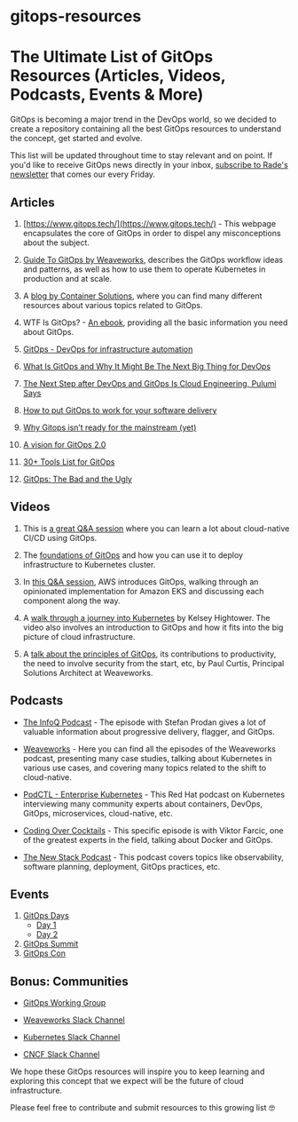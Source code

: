 # gitops-resources

# The Ultimate List of GitOps Resources (Articles, Videos, Podcasts, Events & More)

GitOps is becoming a major trend in the DevOps world, so we decided to create a repository containing all the best GitOps resources to understand the concept, get started and evolve.

This list will be updated throughout time to stay relevant and on point. If you'd like to receive GitOps news directly in your inbox, [subscribe to Rade's newsletter](https://www.getrevue.co/profile/rade-despodovski) that comes our every Friday.

## Articles

 1. [https://www.gitops.tech/](https://www.gitops.tech/) - This webpage encapsulates the core of GitOps in order to dispel any misconceptions about the subject. 

 2. [Guide To GitOps by Weaveworks](https://www.weave.works/technologies/gitops/), describes the GitOps workflow ideas and patterns, as well as how to use them to operate Kubernetes in production and at scale. 

 3. A [blog by Container Solutions](https://blog.container-solutions.com/), where you can find many different resources about various topics related to GitOps.

 4. WTF Is GitOps? - [ An ebook](https://info.container-solutions.com/what-is-gitops-ebook), providing all the basic information you need about GitOps. 

 5. [GitOps - DevOps for infrastructure automation](https://microtica.com/blog/gitops-devops-for-infrastructure-automation/)

 6. [What Is GitOps and Why It Might Be The Next Big Thing for DevOps](https://thenewstack.io/what-is-gitops-and-why-it-might-be-the-next-big-thing-for-devops/)
    
 7. [The Next Step after DevOps and GitOps Is Cloud Engineering, Pulumi Says](https://thenewstack.io/the-next-step-after-devops-and-gitops-is-cloud-engineering-pulumi-says/)

 8. [How to put GitOps to work for your software delivery](https://techbeacon.com/app-dev-testing/how-put-gitops-work-your-software-delivery)

 9. [Why Gitops isn’t ready for the mainstream (yet)](https://www.infoworld.com/article/3617110/why-gitops-isnt-ready-for-the-mainstream-yet.html)

 10. [A vision for GitOps 2.0](https://codefresh.io/devops/vision-gitops-2-0/)

 11. [30+ Tools List for GitOps](https://dzone.com/articles/30-tools-list-for-gitops)

 12. [GitOps: The Bad and the Ugly](https://blog.container-solutions.com/gitops-limitations)
    
    
## Videos

 1. This is [a great Q&A session](https://www.youtube.com/watch?v=PJybhIAZpHo) where you can learn a lot about cloud-native CI/CD using GitOps.

2. The [foundations of GitOps](https://www.youtube.com/watch?v=Usb9iUphT6Y) and how you can use it to deploy infrastructure to Kubernetes cluster.

3. In [this Q&A session](https://www.youtube.com/watch?v=1gczrnUYZ_8), AWS introduces GitOps, walking through an opinionated implementation for Amazon EKS and discussing each component along the way.

4. A [walk through a journey into Kubernetes](https://www.youtube.com/watch?v=yIAa5wHsfw4) by Kelsey Hightower. The video also involves an introduction to GitOps and how it fits into the big picture of cloud infrastructure.

5. A [talk about the principles of GitOps](https://www.youtube.com/watch?v=Mr_mbwsRDBI), its contributions to productivity, the need to involve security from the start, etc, by Paul Curtis, Principal Solutions Architect at Weaveworks.


## Podcasts 

-   [The InfoQ Podcast](https://www.infoq.com/GitOps/podcasts/) - The episode with Stefan Prodan gives a lot of valuable information about progressive delivery, flagger, and GitOps.
    
-   [Weaveworks](https://www.weave.works/blog/category/podcast/) - Here you can find all the episodes of the Weaveworks podcast, presenting many case studies, talking about Kubernetes in various use cases, and covering many topics related to the shift to cloud-native.
    
-   [PodCTL - Enterprise Kubernetes](https://podcasts.apple.com/us/podcast/podctl-enterprise-kubernetes/id1270983443) - This Red Hat podcast on Kubernetes interviewing many community experts about containers, DevOps, GitOps, microservices, cloud-native, etc.
    
-   [Coding Over Cocktails](https://www.torocloud.com/blog/defining-gitops-making-git-a-single-source-of-truth) - This specific episode is with Viktor Farcic, one of the greatest experts in the field, talking about Docker and GitOps.
    
-   [The New Stack Podcast](https://open.spotify.com/show/2nj1mpDb9jxHxi9vjZvDdk?si=B8RxcZvhQkG6uSlQq95tdA&dl_branch=1&nd=1) - This podcast covers topics like observability, software planning, deployment, GitOps practices, etc.
  

## Events

 1. [GitOps Days](https://www.gitopsdays.com/)  
	 - [Day 1](https://www.youtube.com/watch?v=jMjB7H2IzQE)
	 - [Day 2](https://www.youtube.com/watch?v=gMpRcFDC8wA) 
 2. [GitOps Summit](https://events.linuxfoundation.org/gitops-summit/)
 3. [GitOps Con](https://hopin.com/events/gitops-con) 

  

## Bonus: Communities

-   [GitOps Working Group](https://github.com/gitops-working-group/gitops-working-group)
    
-   [Weaveworks Slack Channel](https://slack.weave.works/)
    
-   [Kubernetes Slack Channel](https://slack.kubernetes.io/)
    
-   [CNCF Slack Channel](https://slack.cncf.io/)
    

We hope these GitOps resources will inspire you to keep learning and exploring this concept that we expect will be the future of cloud infrastructure.

Please feel free to contribute and submit resources to this growing list 🤓

 
